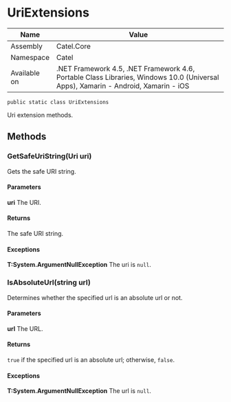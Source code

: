 

# UriExtensions

Name|Value
---|---
Assembly|Catel.Core
Namespace|Catel
Available on|.NET Framework 4.5, .NET Framework 4.6, Portable Class Libraries, Windows 10.0 (Universal Apps), Xamarin - Android, Xamarin - iOS

```
public static class UriExtensions
```

Uri extension methods.



## Methods

### GetSafeUriString(Uri uri)

Gets the safe URI string.

#### Parameters

**uri**
The URI.

#### Returns

The safe URI string.

#### Exceptions

**T:System.ArgumentNullException**
The uri is ```null```.



### IsAbsoluteUrl(string url)

Determines whether the specified url is an absolute url or not.

#### Parameters

**url**
The URL.

#### Returns

```true``` if the specified url is an absolute url; otherwise, ```false```.

#### Exceptions

**T:System.ArgumentNullException**
The url is ```null```.



